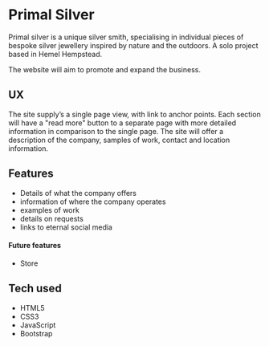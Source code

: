 # Primal Silver #

Primal silver is a unique silver smith, specialising in individual pieces of bespoke silver jewellery inspired by nature and the outdoors.
A solo project based in Hemel Hempstead.

The website will aim to promote and expand the business.

## UX ##

The site supply’s a single page view, with link to anchor points. Each section will have a "read more" button to a separate page with more detailed information in comparison to the single page.
The site will offer a description of the company, samples of work, contact and location information.


## Features ##

* Details of what the company offers
* information of where the company operates
* examples of work
* details on requests
* links to eternal social media


#### Future features ###

* Store

## Tech used ##

* HTML5
* CSS3
* JavaScript
* Bootstrap
